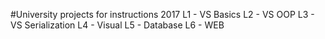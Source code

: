 #University projects for instructions 2017
L1 - VS Basics
L2 - VS OOP
L3 - VS Serialization
L4 - Visual
L5 - Database
L6 - WEB

